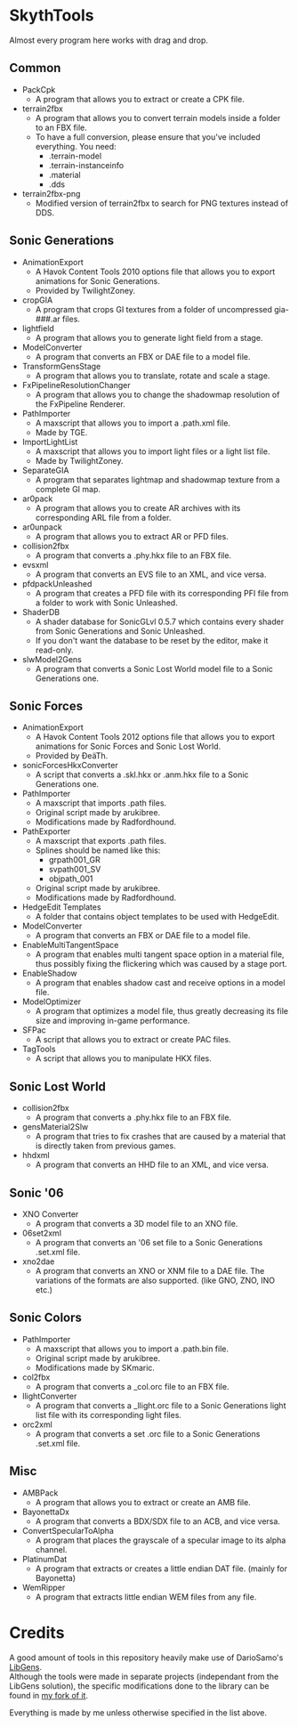 # SkythTools
Almost every program here works with drag and drop.

## Common
- PackCpk
	- A program that allows you to extract or create a CPK file.
- terrain2fbx
	- A program that allows you to convert terrain models inside a folder to an FBX file.
	- To have a full conversion, please ensure that you've included everything. You need:
		- .terrain-model
		- .terrain-instanceinfo
		- .material
		- .dds
- terrain2fbx-png
	- Modified version of terrain2fbx to search for PNG textures instead of DDS.
## Sonic Generations
- AnimationExport
	- A Havok Content Tools 2010 options file that allows you to export animations for Sonic Generations.
	- Provided by TwilightZoney.
- cropGIA
	- A program that crops GI textures from a folder of uncompressed gia-###.ar files.
- lightfield
	- A program that allows you to generate light field from a stage.
- ModelConverter
	- A program that converts an FBX or DAE file to a model file.
- TransformGensStage
	- A program that allows you to translate, rotate and scale a stage.
- FxPipelineResolutionChanger
	- A program that allows you to change the shadowmap resolution of the FxPipeline Renderer.
- PathImporter
	- A maxscript that allows you to import a .path.xml file.
	- Made by TGE.
- ImportLightList
	- A maxscript that allows you to import light files or a light list file.
	- Made by TwilightZoney.
- SeparateGIA
	- A program that separates lightmap and shadowmap texture from a complete GI map.
- ar0pack
	- A program that allows you to create AR archives with its corresponding ARL file from a folder.
- ar0unpack
	- A program that allows you to extract AR or PFD files.
- collision2fbx
	- A program that converts a .phy.hkx file to an FBX file.
- evsxml
	- A program that converts an EVS file to an XML, and vice versa.
- pfdpackUnleashed
	- A program that creates a PFD file with its corresponding PFI file from a folder to work with Sonic Unleashed.
- ShaderDB
	- A shader database for SonicGLvl 0.5.7 which contains every shader from Sonic Generations and Sonic Unleashed.
	- If you don't want the database to be reset by the editor, make it read-only.
- slwModel2Gens
	- A program that converts a Sonic Lost World model file to a Sonic Generations one.
## Sonic Forces
- AnimationExport
	- A Havok Content Tools 2012 options file that allows you to export animations for Sonic Forces and Sonic Lost World.
	- Provided by ĐeäTh.
- sonicForcesHkxConverter
	- A script that converts a .skl.hkx or .anm.hkx file to a Sonic Generations one.
- PathImporter
	- A maxscript that imports .path files.
	- Original script made by arukibree. 
	- Modifications made by Radfordhound.
- PathExporter
	- A maxscript that exports .path files.
	- Splines should be named like this:
		- grpath001_GR
		- svpath001_SV
		- objpath_001
	- Original script made by arukibree.
	- Modifications made by Radfordhound.
- HedgeEdit Templates
	- A folder that contains object templates to be used with HedgeEdit.
- ModelConverter
	- A program that converts an FBX or DAE file to a model file.
- EnableMultiTangentSpace
	- A program that enables multi tangent space option in a material file, thus possibly fixing the flickering which was caused by a stage port.
- EnableShadow
	- A program that enables shadow cast and receive options in a model file.
- ModelOptimizer
	- A program that optimizes a model file, thus greatly decreasing its file size and improving in-game performance.
- SFPac
	- A script that allows you to extract or create PAC files.
- TagTools
	- A script that allows you to manipulate HKX files.
## Sonic Lost World
- collision2fbx
	- A program that converts a .phy.hkx file to an FBX file.
- gensMaterial2Slw
	- A program that tries to fix crashes that are caused by a material that is directly taken from previous games.
- hhdxml
	- A program that converts an HHD file to an XML, and vice versa.
## Sonic '06
- XNO Converter
	- A program that converts a 3D model file to an XNO file.
- 06set2xml
	- A program that converts an '06 set file to a Sonic Generations .set.xml file.
- xno2dae
	- A program that converts an XNO or XNM file to a DAE file. The variations of the formats are also supported. (like GNO, ZNO, INO etc.)
## Sonic Colors
- PathImporter
	- A maxscript that allows you to import a .path.bin file.
	- Original script made by arukibree.
	- Modifications made by SKmaric.
- col2fbx
	- A program that converts a _col.orc file to an FBX file.
- llightConverter
	- A program that converts a _llight.orc file to a Sonic Generations light list file with its corresponding light files.
- orc2xml
	- A program that converts a set .orc file to a Sonic Generations .set.xml file.
## Misc
- AMBPack
	- A program that allows you to extract or create an AMB file.
- BayonettaDx
	- A program that converts a BDX/SDX file to an ACB, and vice versa.
- ConvertSpecularToAlpha
	- A program that places the grayscale of a specular image to its alpha channel.
- PlatinumDat
	- A program that extracts or creates a little endian DAT file. (mainly for Bayonetta)
- WemRipper
	- A program that extracts little endian WEM files from any file.
# Credits
A good amount of tools in this repository heavily make use of DarioSamo's [LibGens](https://github.com/DarioSamo/libgens-sonicglvl).  
Although the tools were made in separate projects (independant from the LibGens solution), the specific modifications done to the library can be found in [my fork of it](https://github.com/blueskythlikesclouds/libgens-sonicglvl).

Everything is made by me unless otherwise specified in the list above.